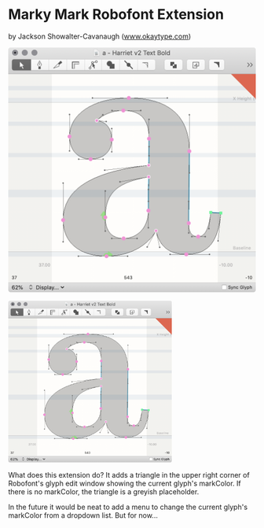 # Marky Mark Robofont Extension

by Jackson Showalter-Cavanaugh (www.okaytype.com)

![Marky Mark ScreenShot](/source/resources/ScreenShot.png)

<img src="/source/resources/ScreenShot.png" width="333" alt="Marky Mark ScreenShot">

What does this extension do? It adds a triangle in the upper right corner of Robofont's glyph edit window showing the current glyph's markColor. If there is no markColor, the triangle is a greyish placeholder.

In the future it would be neat to add a menu to change the current glyph's markColor from a dropdown list. But for now...